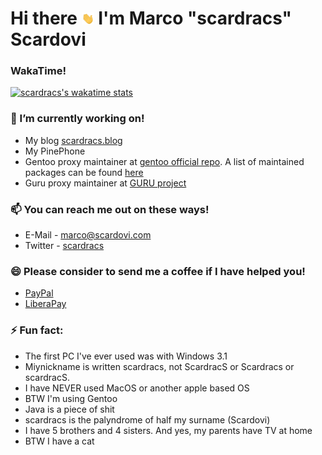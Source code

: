 # Hi there <img src="https://github.com/scardracs/scardracs/blob/master/.github/wave.gif" width=20px> I'm Marco "scardracs" Scardovi

### WakaTime!

[![scardracs's wakatime stats](https://github-readme-stats.vercel.app/api/wakatime?username=scardracs)](https://github.com/anuraghazra/github-readme-stats)

### 🔭 I’m currently working on!
 - My blog [scardracs.blog](https://www.scardracs.blog)
 - My PinePhone
 - Gentoo proxy maintainer at [gentoo official repo](https://www.github.com/gentoo/gentoo). A list of maintained packages can be found [here](https://packages.gentoo.org/maintainer/marco@scardovi.com)
 - Guru proxy maintainer at [GURU project](https://gitweb.gentoo.org/repo/proj/guru.git)
 
### 📫 You can reach me out on these ways!
 - E-Mail - [marco@scardovi.com](mailto:marco@scardovi.com)
 - Twitter - [scardracs](https://www.twitter.com/ScardracS)
 
### 😄 Please consider to send me a coffee if I have helped you!
 - [PayPal](https://paypal.me/ScardracS)
 - [LiberaPay](https://liberapay.com/scardracs/donate)
 
### ⚡ Fun fact:
 - The first PC I've ever used was with Windows 3.1
 - Miynickname is written scardracs, not ScardracS or Scardracs or scardracS.
 - I have NEVER used MacOS or another apple based OS
 - BTW I'm using Gentoo
 - Java is a piece of shit
 - scardracs is the palyndrome of half my surname (Scardovi)
 - I have 5 brothers and 4 sisters. And yes, my parents have TV at home
 - BTW I have a cat

<!-- **scardracs/scardracs** is a ✨ _special_ ✨ repository because its `README.md` (this file) appears on your GitHub profile.

Here are some ideas to get you started:

- 🔭 I’m currently working on ...
- 🌱 I’m currently learning ...
- 👯 I’m looking to collaborate on ...
- 🤔 I’m looking for help with ...
- 💬 Ask me about ...
- 📫 How to reach me: ...
- 😄 Pronouns: ...
- ⚡ Fun fact: ...
-->

